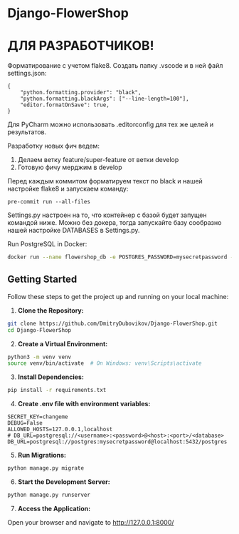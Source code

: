 # Django-FlowerShop

# ДЛЯ РАЗРАБОТЧИКОВ!

Форматирование с учетом flake8. Создать папку .vscode и в ней файл settings.json:
```
{
    "python.formatting.provider": "black",
    "python.formatting.blackArgs": ["--line-length=100"],
    "editor.formatOnSave": true,
}
```
Для PyCharm можно использовать .editorconfig для тех же целей и результатов.

Разработку новых фич ведем:

1. Делаем ветку feature/super-feature от ветки develop
2. Готовую фичу мерджим в develop

Перед каждым коммитом форматируем текст по black и нашей настройке flake8 и запускаем команду:
```
pre-commit run --all-files
```

Settings.py настроен на то, что контейнер с базой будет запущен командой ниже. Можно без докера, тогда запускайте базу сообразно нашей настройке DATABASES в Settings.py.

Run PostgreSQL in Docker:
```bash
docker run --name flowershop_db -e POSTGRES_PASSWORD=mysecretpassword -p 5432:5432 -v pgdata:/var/lib/postgresql/data -d postgres
```



## Getting Started

Follow these steps to get the project up and running on your local machine:

1. **Clone the Repository:**
```bash
git clone https://github.com/DmitryDubovikov/Django-FlowerShop.git
cd Django-FlowerShop
```

2. **Create a Virtual Environment:**
```bash
python3 -m venv venv
source venv/bin/activate  # On Windows: venv\Scripts\activate
```

3. **Install Dependencies:**
```bash
pip install -r requirements.txt
```

4. **Create .env file with environment variables:**
```
SECRET_KEY=changeme
DEBUG=False
ALLOWED_HOSTS=127.0.0.1,localhost
# DB_URL=postgresql://<username>:<password>@<host>:<port>/<database>
DB_URL=postgresql://postgres:mysecretpassword@localhost:5432/postgres
```

5. **Run Migrations:**
```bash
python manage.py migrate
```

6. **Start the Development Server:**
```bash
python manage.py runserver
```

7. **Access the Application:**

Open your browser and navigate to http://127.0.0.1:8000/
